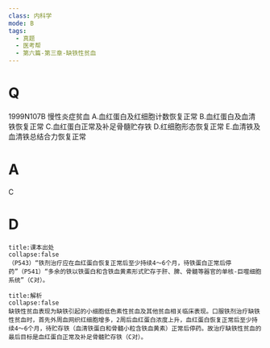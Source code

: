```yaml
---
class: 内科学
mode: B
tags:
  - 真题
  - 医考帮
  - 第六篇-第三章-缺铁性贫血
---
```


# Q
1999N107B 慢性炎症贫血
A.血红蛋白及红细胞计数恢复正常
B.血红蛋白及血清铁恢复正常
C.血红蛋白正常及补足骨髓贮存铁
D.红细胞形态恢复正常
E.血清铁及血清铁总结合力恢复正常

# A
C
# D
```ad-note
title:课本出处
collapse:false
（P543）“铁剂治疗应在血红蛋白恢复正常后至少持续4～6个月，待铁蛋白正常后停药”（P541）“多余的铁以铁蛋白和含铁血黄素形式贮存于肝、脾、骨髓等器官的单核-巨噬细胞系统”（C对）。
```

```ad-summary
title:解析
collapse:false
缺铁性贫血表现为缺铁引起的小细胞低色素性贫血及其他贫血相关临床表现。口服铁剂治疗缺铁性贫血时，首先外周血网织红细胞增多，2周后血红蛋白浓度上升，血红蛋白恢复正常后至少持续4～6个月，待贮存铁（血清铁蛋白和骨髓小粒含铁血黄素）正常后停药。故治疗缺铁性贫血的最后目标是血红蛋白正常及补足骨髓贮存铁（C对）。
```

